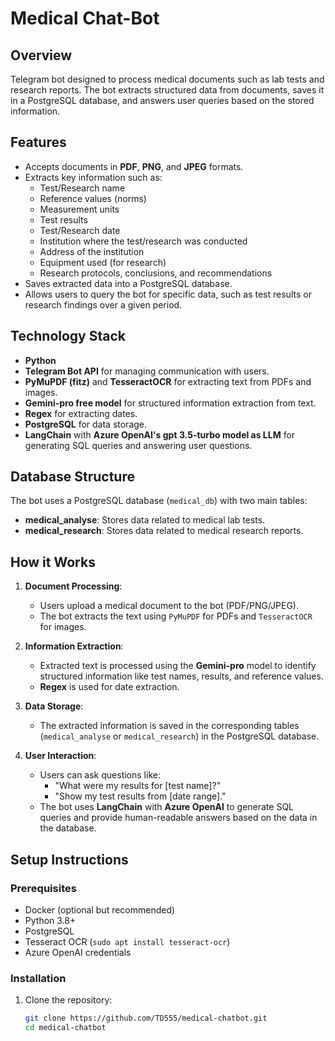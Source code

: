 # Medical Chat-Bot

## Overview
Telegram bot designed to process medical documents such as lab tests and research reports. The bot extracts structured data from documents, saves it in a PostgreSQL database, and answers user queries based on the stored information.

## Features
- Accepts documents in **PDF**, **PNG**, and **JPEG** formats.
- Extracts key information such as:
  - Test/Research name
  - Reference values (norms)
  - Measurement units
  - Test results
  - Test/Research date
  - Institution where the test/research was conducted
  - Address of the institution
  - Equipment used (for research)
  - Research protocols, conclusions, and recommendations
- Saves extracted data into a PostgreSQL database.
- Allows users to query the bot for specific data, such as test results or research findings over a given period.

## Technology Stack
- **Python**
- **Telegram Bot API** for managing communication with users.
- **PyMuPDF (fitz)** and **TesseractOCR** for extracting text from PDFs and images.
- **Gemini-pro free model** for structured information extraction from text.
- **Regex** for extracting dates.
- **PostgreSQL** for data storage.
- **LangChain** with **Azure OpenAI's gpt 3.5-turbo model as LLM** for generating SQL queries and answering user questions.

## Database Structure
The bot uses a PostgreSQL database (`medical_db`) with two main tables:
- **medical_analyse**: Stores data related to medical lab tests.
- **medical_research**: Stores data related to medical research reports.

## How it Works
1. **Document Processing**: 
   - Users upload a medical document to the bot (PDF/PNG/JPEG).
   - The bot extracts the text using `PyMuPDF` for PDFs and `TesseractOCR` for images.
   
2. **Information Extraction**:
   - Extracted text is processed using the **Gemini-pro** model to identify structured information like test names, results, and reference values.
   - **Regex** is used for date extraction.

3. **Data Storage**:
   - The extracted information is saved in the corresponding tables (`medical_analyse` or `medical_research`) in the PostgreSQL database.

4. **User Interaction**:
   - Users can ask questions like:
     - "What were my results for [test name]?"
     - "Show my test results from [date range]."
   - The bot uses **LangChain** with **Azure OpenAI** to generate SQL queries and provide human-readable answers based on the data in the database.

## Setup Instructions

### Prerequisites
- Docker (optional but recommended)
- Python 3.8+
- PostgreSQL
- Tesseract OCR (`sudo apt install tesseract-ocr`)
- Azure OpenAI credentials

### Installation
1. Clone the repository:
   ```bash
   git clone https://github.com/TD555/medical-chatbot.git
   cd medical-chatbot
